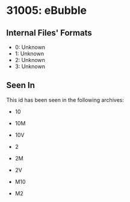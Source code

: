 # 31005: eBubble

## Internal Files' Formats
- 0: Unknown
- 1: Unknown
- 2: Unknown
- 3: Unknown

## Seen In

This id has been seen in the following archives:  

- 10  

- 10M  

- 10V  

- 2  

- 2M  

- 2V  

- M10  

- M2  
